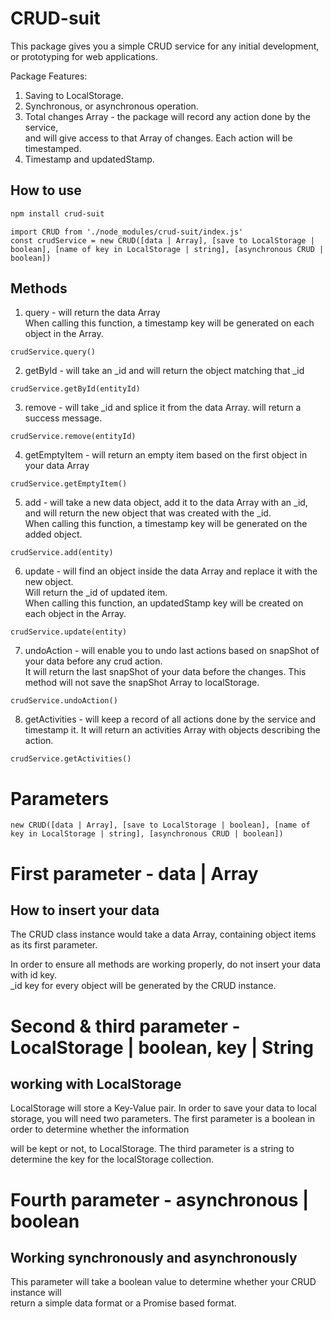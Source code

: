 # CRUD-suit

This package gives you a simple CRUD service for any initial development, or prototyping for web applications.

Package Features:

1. Saving to LocalStorage.
2. Synchronous, or asynchronous operation.
3. Total changes Array - the package will record any action done by the service,  
   and will give access to that Array of changes. Each action will be timestamped.
4. Timestamp and updatedStamp.

## How to use

```bash
npm install crud-suit
```

```
import CRUD from './node_modules/crud-suit/index.js'
const crudService = new CRUD([data | Array], [save to LocalStorage | boolean], [name of key in LocalStorage | string], [asynchronous CRUD | boolean])
```

## Methods

1. query - will return the data Array  
   When calling this function, a timestamp key will be generated on each object in the Array.

```
crudService.query()
```

2. getById - will take an \_id and will return the object matching that \_id

```
crudService.getById(entityId)
```

3. remove - will take \_id and splice it from the data Array. will return a success message.

```
crudService.remove(entityId)
```

4. getEmptyItem - will return an empty item based on the first object in your data Array

```
crudService.getEmptyItem()
```

5. add - will take a new data object, add it to the data Array with an \_id,  
   and will return the new object that was created with the \_id.  
   When calling this function, a timestamp key will be generated on the added object.

```
crudService.add(entity)
```

6. update - will find an object inside the data Array and replace it with the new object.  
   Will return the \_id of updated item.  
   When calling this function, an updatedStamp key will be created on each object in the Array.

```
crudService.update(entity)
```

7. undoAction - will enable you to undo last actions based on snapShot of your data before any crud action.  
   It will return the last snapShot of your data before the changes.
   This method will not save the snapShot Array to localStorage.

```
crudService.undoAction()
```

8. getActivities - will keep a record of all actions done by the service and timestamp it.
   It will return an activities Array with objects describing the action.

```
crudService.getActivities()
```

# Parameters

```
new CRUD([data | Array], [save to LocalStorage | boolean], [name of key in LocalStorage | string], [asynchronous CRUD | boolean])
```

# First parameter - data | Array

## How to insert your data

The CRUD class instance would take a data Array, containing object items as its
first parameter.

In order to ensure all methods are working properly, do not insert your data with id key.  
\_id key for every object will be generated by the CRUD instance.

# Second & third parameter - LocalStorage | boolean, key | String

## working with LocalStorage

LocalStorage will store a Key-Value pair.
In order to save your data to local storage, you will need two parameters.
The first parameter is a boolean in order to determine whether the information

will be kept or not, to LocalStorage.
The third parameter is a string to determine the key for the localStorage collection.

# Fourth parameter - asynchronous | boolean

## Working synchronously and asynchronously

This parameter will take a boolean value to determine whether your CRUD instance will  
return a simple data format or a Promise based format.
